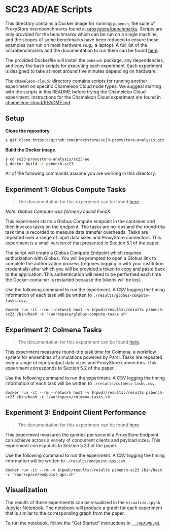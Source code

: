 # SC23 AD/AE Scripts

This directory contains a Docker image for running `psbench`, the suite
of ProxyStore microbenchmarks found at
[proxystore/benchmarks](https://github.com/proxystore/benchmarks).
Scripts are only provided for the benchmarks which can be run on
a single machine, and the scopes of some benchmarks have been reduced to ensure
these examples can run on most hardware (e.g., a laptop). A full list of the
microbenchmarks and the documentation to run them can be found
[here](https://github.com/proxystore/benchmarks/tree/main/docs).

The provided Dockerfile will install the `psbench` package, any dependencies,
and copy the bash scripts for executing each experiment.
Each experiment is designed to take at most around five minutes depending
on hardware.

The `chameleon-cloud/` directory contains scripts for running
another experiment on specific Chameleon Cloud node types. We suggest starting
with the scripts in this README before trying the Chameleon Cloud experiment.
Instructions for the Chameleon Cloud experiment are found in
[chameleon-cloud/README.md](chameleon-cloud/README.md).

## Setup

**Clone the repository.**
```bash
$ git clone https://github.com/proxystore/sc23-proxystore-analysis.git
```

**Build the Docker image.**
```bash
$ cd sc23-proxystore-analysis/sc23-ae
$ docker build -t psbench-sc23 .
```

All of the following commands assume you are working in this directory.

## Experiment 1: Globus Compute Tasks

> The documentation for this experiment can be found
> [here](https://github.com/proxystore/benchmarks/blob/main/docs/globus-compute-tasks.md).

*Note: Globus Compute was formerly called FuncX.*

This experiment starts a Globus Compute endpoint in the container and then
invokes tasks on the endpoint. The tasks are no-ops and the round-trip task
time is recorded to measure data transfer overheads.
Tasks are repeated over a range of input data sizes and ProxyStore connectors.
This experiment is a small version of that presented in Section 5.1 of the
paper.

The script will create a Globus Compute Endpoint which requires authorization
with Globus. You will be prompted to open a Globus link to complete the
authorization process (requires logging in with your institution credentials)
after which you will be provided a token to copy and
paste back to the application. This authentication will need to be performed
each time the Docker container is restarted because the tokens will be lost.

Use the following command to run the experiment. A CSV logging the timing
information of each task will be written to
`./results/globus-compute-tasks.csv`.

```
docker run -it --rm --network host -v $(pwd)/results:/results psbench-sc23 /bin/bash -c '/workspace/globus-compute-tasks.sh'
```

## Experiment 2: Colmena Tasks

> The documentation for this experiment can be found
> [here](https://github.com/proxystore/benchmarks/blob/main/docs/colmena-rtt.md).

This experiment measures round-trip task time for Colmena, a workflow system
for ensembles of simulations powered by Parsl.
Tasks are repeated over a range of input/output data sizes and ProxyStore
connectors. This experiment corresponds to Section 5.2 of the paper.

Use the following command to run the experiment. A CSV logging the timing
information of each task will be written to `./results/colmena-tasks.csv`.

```
docker run -it --rm --network host -v $(pwd)/results:/results psbench-sc23 /bin/bash -c '/workspace/colmena-tasks.sh'
```

## Experiment 3: Endpoint Client Performance

> The documentation for this experiment can be found
> [here](https://github.com/proxystore/benchmarks/blob/main/docs/endpoint-qps.md).

This experiment measures the queries per second a ProxyStore Endpoint can
achieve across a variety of concurrent clients and payload sizes.
This experiment corresponds to Section 5.3.1 of the paper.

Use the following command to run the experiment. A CSV logging the timing
information will be written to `./results/endpoint-qps.csv`.

```
docker run -it --rm -v $(pwd)/results:/results psbench-sc23 /bin/bash -c '/workspace/endpoint-qps.sh'
```

## Visualization

The results of these experiments can be visualized in the `visualize.ipynb`
Jupyter Notebook. The notebook will produce a graph for each experiment that
is similar to the corresponding graph from the paper.

To run the notebook, follow the "Get Started" instructions in
[`../README.md`](../README.md).
